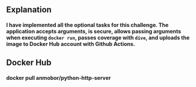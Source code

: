 ## Explanation
#### I have implemented all the optional tasks for this challenge. The application accepts arguments, is secure, allows passing arguments when executing `docker run`, passes coverage with `dive`, and uploads the image to Docker Hub account with Github Actions.

## Docker Hub
#### docker pull anmobor/python-http-server